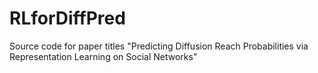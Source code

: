 # RLforDiffPred
Source code for paper titles "Predicting Diffusion Reach Probabilities via Representation Learning on Social Networks"
